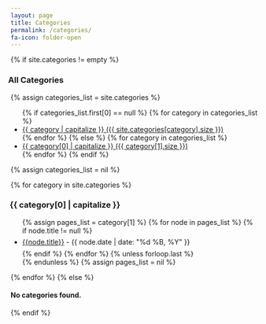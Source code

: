 ```yaml
---
layout: page
title: Categories
permalink: /categories/
fa-icon: folder-open
---
```


{% if site.categories != empty %}

  <h3 style="margin-left: -5px;">All Categories</h3>

  {% assign categories_list = site.categories %}
  <ul class="list-unstyled">
    {% if categories_list.first[0] == null %}
      {% for category in categories_list %}
      <li>
        <a href="#{{ category | replace:' ','-' }}-ref" data-toggle="tab">
          {{ category | capitalize }} ({{ site.categories[category].size }})
       </a>
      </li>
      {% endfor %}
    {% else %}
      {% for category in categories_list %}
      <li>
        <a href="#{{ category[0] | replace:' ','-' }}-ref" data-toggle="tab">
          {{ category[0] | capitalize }} ({{ category[1].size }})
        </a>
      </li>
      {% endfor %}
    {% endif %}
  </ul>
  {% assign categories_list = nil %}
  <br />

  <!-- Tab panes -->
  {% for category in site.categories %}
    <div id="{{ category[0] | replace:' ','-' }}-ref">
      <h3><i class="fa fa-folder" style="margin-right: 3px; margin-left: -5px;" aria-hidden="true"></i>{{ category[0] | capitalize }}</h3>
      <ul class="list-unstyled">
        {% assign pages_list = category[1] %}
        {% for node in pages_list %}
          {% if node.title != null %}
            <li style="line-height: 30px;"><a href="{{ site.BASE_PATH }}{{node.url}}">{{node.title}}</a> - {{ node.date | date: "%d %B, %Y" }}</li>
          {% endif %}
        {% endfor %}
        {% unless forloop.last %}
          <br />
        {% endunless %}
        {% assign pages_list = nil %}
      </ul>
    </div>
  {% endfor %}
{% else %}
  <h4>No categories found.</h4>
{% endif %}
